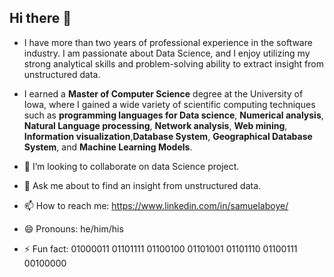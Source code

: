 ## Hi there 👋


- I have more than two years of professional experience in the software industry. I am passionate about Data Science, and I enjoy utilizing my strong analytical skills and problem-solving ability to extract insight from unstructured data. 
 
     
- I earned a **Master of Computer Science** degree at the University of Iowa, where I gained a wide variety of scientific computing techniques such as **programming languages for Data science**, **Numerical analysis**, **Natural Language processing**, **Network analysis**, **Web mining**, **Information visualization**,**Database System**, **Geographical Database System**, and **Machine Learning Models**. 
- 👯 I’m looking to collaborate on data Science project. 
- 💬 Ask me about to find an insight from unstructured data.
- 📫 How to reach me:  https://www.linkedin.com/in/samuelaboye/ 
- 😄 Pronouns: he/him/his
- ⚡ Fun fact: 01000011 01101111 01100100 01101001 01101110 01100111 00100000

